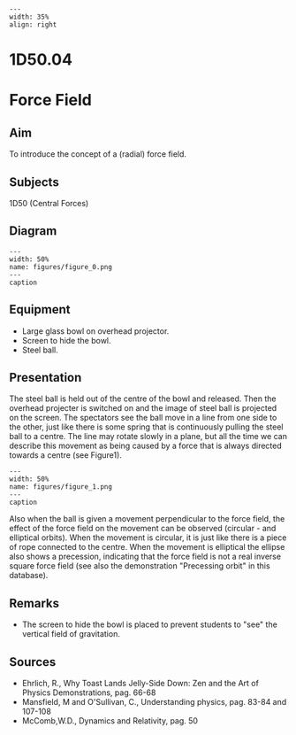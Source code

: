
```{figure} /figures/busy.png
---
width: 35%
align: right
```
# 1D50.04 
  # Force Field 
    
  
## Aim   
 To introduce the concept of a (radial) force field.    
  
## Subjects   
 1D50 (Central Forces)   
  
## Diagram   
   
```{figure} figures/figure_0.png  
---  
width: 50%  
name: figures/figure_0.png  
---  
caption  
``` 
      
  
## Equipment   
 
 *  Large glass bowl on overhead projector. 
 *  Screen to hide the bowl. 
 *  Steel ball.
     
  
## Presentation   
 The steel ball is held out of the centre of the bowl and released. Then the overhead projecter is switched on and the image of steel ball is projected on the screen. The spectators see the ball move in a line from one side to the other, just like there is some spring that is continuously pulling the steel ball to a centre. The line may rotate slowly in a plane, but all the time we can describe this movement as being caused by a force that is always directed towards a centre (see Figure1).   
```{figure} figures/figure_1.png  
---  
width: 50%  
name: figures/figure_1.png  
---  
caption  
``` 
 Also when the ball is given a movement perpendicular to the force field, the effect of the force field on the movement can be observed (circular - and elliptical orbits). When the movement is circular, it is just like there is a piece of rope connected to the centre. When the movement is elliptical the ellipse also shows a precession, indicating that the force field is not a real inverse square force field (see also the demonstration "Precessing orbit" in this database).    
  
## Remarks   
 
 *  The screen to hide the bowl is placed to prevent students to "see" the vertical field of gravitation.
   
  
## Sources   
 
 *  Ehrlich, R., Why Toast Lands Jelly-Side Down: Zen and the Art of Physics Demonstrations, pag. 66-68 
 *  Mansfield, M and O'Sullivan, C., Understanding physics, pag. 83-84 and 107-108 
 *  McComb,W.D., Dynamics and Relativity, pag. 50
  